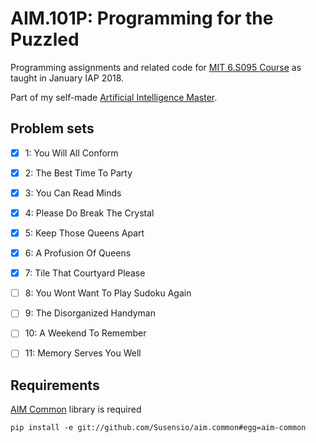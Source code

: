 # AIM.101P: Programming for the Puzzled

Programming assignments and related code for [MIT 6.S095 Course](https://ocw.mit.edu/courses/electrical-engineering-and-computer-science/6-s095-programming-for-the-puzzled-january-iap-2018/index.htm) as taught in January IAP 2018.

Part of my self-made [Artificial Intelligence Master](https://github.com/Susensio/artificial-intelligence-master).


## Problem sets

- [X] 1: You Will All Conform
- [X] 2: The Best Time To Party
- [X] 3: You Can Read Minds
- [X] 4: Please Do Break The Crystal
- [X] 5: Keep Those Queens Apart
- [X] 6: A Profusion Of Queens
- [X] 7: Tile That Courtyard Please
- [ ] 8: You Wont Want To Play Sudoku Again
- [ ] 9: The Disorganized Handyman
- [ ] 10: A Weekend To Remember
- [ ] 11: Memory Serves You Well


## Requirements

[AIM Common](https://github.com/Susensio/aim.common) library is required
    
    pip install -e git://github.com/Susensio/aim.common#egg=aim-common



